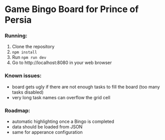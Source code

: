 # Game Bingo Board for Prince of Persia

### Running:

1. Clone the repository
2. `npm install`
3. Run `npm run dev`
4. Go to http://localhost:8080 in your web browser

### Known issues:

- board gets ugly if there are not enough tasks to fill the board (too many tasks disabled)
- very long task names can overflow the grid cell

### Roadmap:

- automatic highlighting once a Bingo is completed
- data should be loaded from JSON
- same for apperance configuration